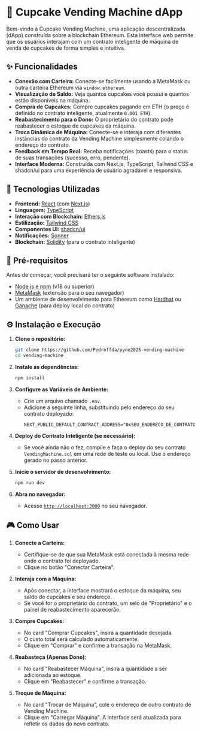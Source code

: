 # 🧁 Cupcake Vending Machine dApp

Bem-vindo à Cupcake Vending Machine, uma aplicação descentralizada (dApp) construída sobre a blockchain Ethereum. Esta interface web permite que os usuários interajam com um contrato inteligente de máquina de venda de cupcakes de forma simples e intuitiva.

## ✨ Funcionalidades

- **Conexão com Carteira:** Conecte-se facilmente usando a MetaMask ou outra carteira Ethereum via `window.ethereum`.
- **Visualização de Saldo:** Veja quantos cupcakes você possui e quantos estão disponíveis na máquina.
- **Compra de Cupcakes:** Compre cupcakes pagando em ETH (o preço é definido no contrato inteligente, atualmente `0.001 ETH`).
- **Reabastecimento para o Dono:** O proprietário do contrato pode reabastecer o estoque de cupcakes da máquina.
- **Troca Dinâmica de Máquina:** Conecte-se e interaja com diferentes instâncias do contrato da Vending Machine simplesmente colando o endereço do contrato.
- **Feedback em Tempo Real:** Receba notificações (toasts) para o status de suas transações (sucesso, erro, pendente).
- **Interface Moderna:** Construída com Next.js, TypeScript, Tailwind CSS e shadcn/ui para uma experiência de usuário agradável e responsiva.

## 🚀 Tecnologias Utilizadas

- **Frontend:** [React](https://reactjs.org/) (com [Next.js](https://nextjs.org/))
- **Linguagem:** [TypeScript](https://www.typescriptlang.org/)
- **Interação com Blockchain:** [Ethers.js](https://ethers.io/)
- **Estilização:** [Tailwind CSS](https://tailwindcss.com/)
- **Componentes UI:** [shadcn/ui](https://ui.shadcn.com/)
- **Notificações:** [Sonner](https://sonner.emilkowal.ski/)
- **Blockchain:** [Solidity](https://soliditylang.org/) (para o contrato inteligente)

## 🔧 Pré-requisitos

Antes de começar, você precisará ter o seguinte software instalado:

- [Node.js e npm](https://nodejs.org/en/) (v18 ou superior)
- [MetaMask](https://metamask.io/) (extensão para o seu navegador)
- Um ambiente de desenvolvimento para Ethereum como [Hardhat](https://hardhat.org/) ou [Ganache](https://trufflesuite.com/ganache/) (para deploy local do contrato)

## ⚙️ Instalação e Execução

1.  **Clone o repositório:**
    ```bash
    git clone https://github.com/Pedroffda/pyne2025-vending-machine
    cd vending-machine
    ```

2.  **Instale as dependências:**
    ```bash
    npm install
    ```

3.  **Configure as Variáveis de Ambiente:**
    - Crie um arquivo chamado `.env`.
    - Adicione a seguinte linha, substituindo pelo endereço do seu contrato deployado:
      ```
      NEXT_PUBLIC_DEFAULT_CONTRACT_ADDRESS="0xSEU_ENDERECO_DE_CONTRATO_AQUI"
      ```

4.  **Deploy do Contrato Inteligente (se necessário):**
    - Se você ainda não o fez, compile e faça o deploy do seu contrato `VendingMachine.sol` em uma rede de teste ou local. Use o endereço gerado no passo anterior.

5.  **Inicie o servidor de desenvolvimento:**
    ```bash
    npm run dev
    ```

6.  **Abra no navegador:**
    - Acesse [`http://localhost:3000`](http://localhost:3000) no seu navegador.

## 🎮 Como Usar

1.  **Conecte a Carteira:**
    - Certifique-se de que sua MetaMask está conectada à mesma rede onde o contrato foi deployado.
    - Clique no botão "Conectar Carteira".

2.  **Interaja com a Máquina:**
    - Após conectar, a interface mostrará o estoque da máquina, seu saldo de cupcakes e seu endereço.
    - Se você for o proprietário do contrato, um selo de "Proprietário" e o painel de reabastecimento aparecerão.

3.  **Compre Cupcakes:**
    - No card "Comprar Cupcakes", insira a quantidade desejada.
    - O custo total será calculado automaticamente.
    - Clique em "Comprar" e confirme a transação na MetaMask.

4.  **Reabasteça (Apenas Dono):**
    - No card "Reabastecer Máquina", insira a quantidade a ser adicionada ao estoque.
    - Clique em "Reabastecer" e confirme a transação.

5.  **Troque de Máquina:**
    - No card "Trocar de Máquina", cole o endereço de outro contrato de Vending Machine.
    - Clique em "Carregar Máquina". A interface será atualizada para refletir os dados do novo contrato.
